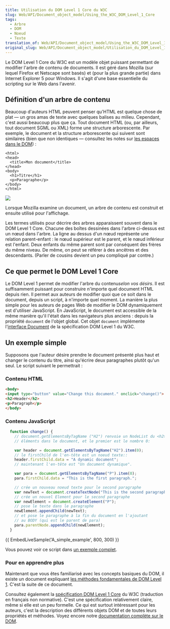 ```yaml
---
title: Utilisation du DOM Level 1 Core du W3C
slug: Web/API/Document_object_model/Using_the_W3C_DOM_Level_1_Core
tags:
  - Arbre
  - DOM
  - Noeud
  - Texte
translation_of: Web/API/Document_object_model/Using_the_W3C_DOM_Level_1_Core
original_slug: Web/API/Document_object_model/Utilisation_du_DOM_Level_1_Core_du_W3C
---
```

Le DOM Level 1 Core du W3C est un modèle objet puissant permettant de modifier l'arbre de contenu de documents. Il est géré dans Mozilla (sur lequel Firefox et Netscape sont basés) et (pour la plus grande partie) dans Internet Explorer 5 pour Windows. Il s'agit d'une base essentielle du scripting sur le Web dans l'avenir.

## Définition d'un arbre de contenu

Beaucoup d'auteurs HTML peuvent penser qu'HTML est quelque chose de plat — un gros amas de texte avec quelques balises au milieu. Cependant, c'est aussi beaucoup plus que ça. Tout document HTML (ou, par ailleurs, tout document SGML ou XML) forme une structure arborescente. Par exemple, le document et la structure arborescente qui suivent sont similaires (bien que non identiques — consultez les notes sur [les espaces dans le DOM](/fr/docs/Gestion_des_espaces_dans_le_DOM)) :

    <html>
    <head>
      <title>Mon document</title>
    </head>
    <body>
      <h1>Titre</h1>
      <p>Paragraphe</p>
    </body>
    </html>

![](using_the_w3c_dom_level_1_core-doctree.jpg)

Lorsque Mozilla examine un document, un arbre de contenu est construit et ensuite utilisé pour l'affichage.

Les termes utilisés pour décrire des arbres apparaissent souvent dans le DOM Level 1 Core. Chacune des boîtes dessinées dans l'arbre ci-dessus est un nœud dans l'arbre. La ligne au dessus d'un nœud représente une relation parent-enfant : le nœud supérieur est le parent, et le nœud inférieur est l'enfant. Deux enfants du même parent sont par conséquent des frères du même niveau. De même, on peut se référer à des ancêtres et des descendants. (Parler de cousins devient un peu compliqué par contre.)

## Ce que permet le DOM Level 1 Core

Le DOM Level 1 permet de modifier l'arbre du contenu*selon vos désirs*. Il est suffisamment puissant pour construire n'importe quel document HTML depuis rien. Il permet aux auteurs de modifier quoi que ce soit dans le document, depuis un script, à n'importe quel moment. La manière la plus simple pour les auteurs de pages Web de modifier le DOM dynamiquement est d'utiliser JavaScript. En JavaScript, le document est accessible de la même manière qu'il l'était dans les navigateurs plus anciens : depuis la propriété `document` de l'objet global. Cet objet `document` implémente l'[interface Document](http://xmlfr.org/w3c/TR/REC-DOM-Level-1/level-one-core.html#i-Document) de la spécification DOM Level 1 du W3C.

## Un exemple simple

Supposons que l'auteur désire prendre le document présenté plus haut et changer le contenu du titre, ainsi qu'écrire deux paragraphes plutôt qu'un seul. Le script suivant le permettrait :

### Contenu HTML

```html
<body>
<input type="button" value="Change this document." onclick="change()">
<h2>Header</h2>
<p>Paragraph</p>
</body>
```

### Contenu JavaScript

```js
  function change() {
    // document.getElementsByTagName ("H2") renvoie un NodeList du <h2>
    // éléments dans le document, et le premier est le nombre 0:

    var header = document.getElementsByTagName("H2").item(0);
    // le firstChild de l'en-tête est un noeud texte::
    header.firstChild.data = "A dynamic document";
    // maintenant l'en-tête est "Un document dynamique".

    var para = document.getElementsByTagName("P").item(0);
    para.firstChild.data = "This is the first paragraph.";

    // crée un nouveau noeud texte pour le second paragraphe
    var newText = document.createTextNode("This is the second paragraph.");
    // crée un nouvel Element pour le second paragraphe
    var newElement = document.createElement("P");
    // pose le texte dans le paragraphe
    newElement.appendChild(newText);
    // et pose le paragraphe à la fin du document en l'ajoutant
    // au BODY (qui est le parent de para)
    para.parentNode.appendChild(newElement);
  }
```

{{ EmbedLiveSample('A_simple_example', 800, 300) }}

Vous pouvez voir ce script dans [un exemple complet](http://www.mozilla.org/docs/dom/technote/intro/example.html).

### Pour en apprendre plus

Maintenant que vous êtes familiarisé avec les concepts basiques du DOM, il existe un document expliquant [les méthodes fondamentales de DOM Level 1](/fr/docs/Explorer_un_tableau_HTML_avec_des_interfaces_DOM_et_JavaScript). C'est la suite de ce document.

Consultez également la [spécification DOM Level 1 Core](http://xmlfr.org/w3c/TR/REC-DOM-Level-1/level-one-core.html) du W3C (traduction en français non normative). C'est une spécification relativement claire, même si elle est un peu formelle. Ce qui est surtout intéressant pour les auteurs, c'est la description des différents objets DOM et de toutes leurs propriétés et méthodes. Voyez encore notre [documentation complète sur le DOM](/fr/docs/Web/API/Document_Object_Model).
